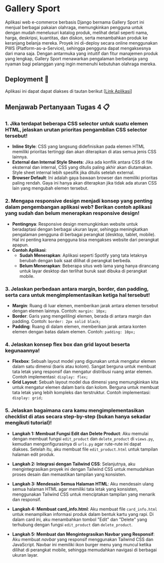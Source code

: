 # Gallery Sport

Aplikasi web e-commerce berbasis Django bernama Gallery Sport ini menjual berbagai pakaian olahraga, memungkinkan pengguna untuk dengan mudah menelusuri katalog produk, melihat detail seperti nama, harga, deskripsi, kuantitas, dan diskon, serta menambahkan produk ke keranjang belanja mereka. Proyek ini di-deploy secara online menggunakan PWS (Platform-as-a-Service), sehingga pengguna dapat mengaksesnya dari mana saja. Dengan antarmuka yang intuitif dan fitur manajemen produk yang lengkap, Gallery Sport menawarkan pengalaman berbelanja yang nyaman bagi pelanggan yang ingin memenuhi kebutuhan olahraga mereka.


## Deployment 🚀
Aplikasi ini dapat dapat diakses di tautan berikut 
[[Link Aplikasi](http://kaindra-rizq-gallerysport.pbp.cs.ui.ac.id/)]

## Menjawab Pertanyaan Tugas 4 📋

### 1. Jika terdapat beberapa CSS selector untuk suatu elemen HTML, jelaskan urutan prioritas pengambilan CSS selector tersebut!
- **Inline Style**: CSS yang langsung didefinisikan pada elemen HTML memiliki prioritas tertinggi dan akan diterapkan di atas semua jenis CSS lainnya.
- **External dan Internal Style Sheets**: Jika ada konflik antara CSS di file eksternal dan internal, CSS yang ditulis paling akhir akan diutamakan. Style sheet internal lebih spesifik jika ditulis setelah external.
- **Browser Default**: Ini adalah gaya bawaan browser dan memiliki prioritas paling rendah. Gaya ini hanya akan diterapkan jika tidak ada aturan CSS lain yang mengubah elemen tersebut.

### 2. Mengapa responsive design menjadi konsep yang penting dalam pengembangan aplikasi web? Berikan contoh aplikasi yang sudah dan belum menerapkan responsive design!
- **Pentingnya**: Responsive design memungkinkan website untuk beradaptasi dengan berbagai ukuran layar, sehingga meningkatkan pengalaman pengguna di berbagai perangkat (desktop, tablet, mobile). Hal ini penting karena pengguna bisa mengakses website dari perangkat apapun.
- **Contoh Aplikasi**:
  - **Sudah Menerapkan**: Aplikasi seperti Spotify yang tata letaknya berubah dengan baik saat dilihat di perangkat berbeda.
  - **Belum Menerapkan**: Beberapa situs web lama yang hanya dirancang untuk layar desktop dan terlihat buruk saat dibuka di perangkat mobile.

### 3. Jelaskan perbedaan antara margin, border, dan padding, serta cara untuk mengimplementasikan ketiga hal tersebut!
- **Margin**: Ruang di luar elemen, memberikan jarak antara elemen tersebut dengan elemen lainnya. Contoh: `margin: 10px;`
- **Border**: Garis yang mengelilingi elemen, berada di antara margin dan padding. Contoh: `border: 2px solid black;`
- **Padding**: Ruang di dalam elemen, memberikan jarak antara konten elemen dengan batas dalam elemen. Contoh: `padding: 10px;`

### 4. Jelaskan konsep flex box dan grid layout beserta kegunaannya!
- **Flexbox**: Sebuah layout model yang digunakan untuk mengatur elemen dalam satu dimensi (baris atau kolom). Sangat berguna untuk membuat tata letak yang responsif dan mengatur distribusi ruang antar elemen. Contoh implementasi: `display: flex;`
- **Grid Layout**: Sebuah layout model dua dimensi yang memungkinkan kita untuk mengatur elemen dalam baris dan kolom. Berguna untuk membuat tata letak yang lebih kompleks dan terstruktur. Contoh implementasi: `display: grid;`

### 5. Jelaskan bagaimana cara kamu mengimplementasikan checklist di atas secara step-by-step (bukan hanya sekadar mengikuti tutorial)!
- **Langkah 1: Membuat Fungsi Edit dan Delete Product**: Aku memulai dengan membuat fungsi `edit_product` dan `delete_product` di `views.py`, kemudian mengonfigurasinya di `urls.py` agar rute-rute ini dapat diakses. Setelah itu, aku membuat file `edit_product.html` untuk tampilan halaman edit produk.

- **Langkah 2: Integrasi dengan Tailwind CSS**: Selanjutnya, aku mengintegrasikan proyek ini dengan Tailwind CSS untuk memudahkan proses desain dan memastikan tampilan yang konsisten.

- **Langkah 3: Mendesain Semua Halaman HTML**: Aku mendesain ulang semua halaman HTML agar memiliki tata letak yang konsisten, menggunakan Tailwind CSS untuk menciptakan tampilan yang menarik dan responsif.

- **Langkah 4: Membuat card_info.html**: Aku membuat file `card_info.html` untuk menampilkan informasi produk dalam bentuk kartu yang rapi. Di dalam card ini, aku menambahkan tombol "Edit" dan "Delete" yang terhubung dengan fungsi `edit_product` dan `delete_product`.

- **Langkah 5: Membuat dan Mengintegrasikan Navbar yang Responsif**: Aku membuat *navbar* yang responsif menggunakan Tailwind CSS dan JavaScript. Navbar ini memiliki ikon burger menu yang muncul ketika dilihat di perangkat mobile, sehingga memudahkan navigasi di berbagai ukuran layar.




